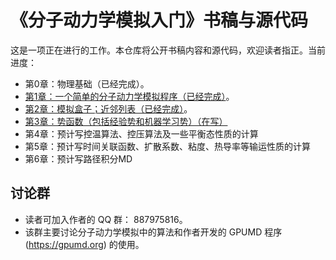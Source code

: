 # 《分子动力学模拟入门》书稿与源代码

这是一项正在进行的工作。本仓库将公开书稿内容和源代码，欢迎读者指正。当前进度：
- 第0章：物理基础（已经完成）。
- [第1章：一个简单的分子动力学模拟程序（已经完成）](chapter-1-simple-md/readme.md)。
- [第2章：模拟盒子；近邻列表（已经完成）](chapter-2-neighbor-list/readme.md)。
- [第3章：势函数（包括经验势和机器学习势）（在写）](chapter-3-potentials/readme.md)
- 第4章：预计写控温算法、控压算法及一些平衡态性质的计算
- 第5章：预计写时间关联函数、扩散系数、粘度、热导率等输运性质的计算
- 第6章：预计写路径积分MD

## 讨论群
* 读者可加入作者的 QQ 群： 887975816。
* 该群主要讨论分子动力学模拟中的算法和作者开发的 GPUMD 程序 (https://gpumd.org) 的使用。

